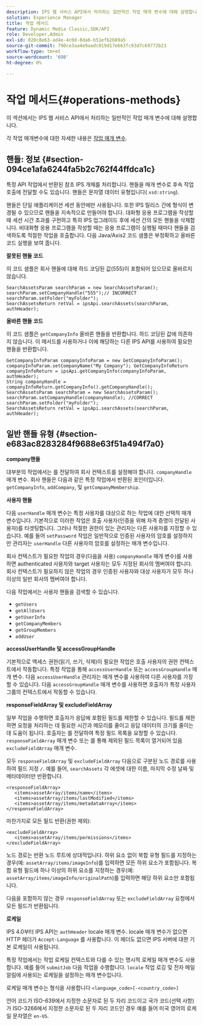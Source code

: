 ```yaml
---
description: IPS 웹 서비스 API에서 처리하는 일반적인 작업 매개 변수에 대해 설명합니다.
solution: Experience Manager
title: 작업 메서드
feature: Dynamic Media Classic,SDK/API
role: Developer,Admin
exl-id: 020c8e63-ad4e-4c0d-8da6-b51efb2b89a5
source-git-commit: 790ce3aa4e9aadc019d17e663fc93d7c69772b23
workflow-type: tm+mt
source-wordcount: '698'
ht-degree: 0%

---
```


# 작업 메서드{#operations-methods}

이 섹션에서는 IPS 웹 서비스 API에서 처리하는 일반적인 작업 매개 변수에 대해 설명합니다.

각 작업 매개변수에 대한 자세한 내용은 [작업 매개 변수](/help/aem-ips-api/operations/c-operations-intro/c-methods/c-methods.md).

## 핸들: 정보 {#section-094ce1afa6244fa5b2c762f44ffdca1c}

특정 API 작업에서 반환된 참조 IPS 개체를 처리합니다. 핸들을 매개 변수로 후속 작업 호출에 전달할 수도 있습니다. 핸들은 문자열 데이터 유형입니다( `xsd:string`).

핸들은 단일 애플리케이션 세션 동안에만 사용됩니다. 또한 IPS 릴리스 간에 형식이 변경될 수 있으므로 핸들을 지속적으로 만들어야 합니다. 대화형 응용 프로그램을 작성할 때 세션 시간 초과를 구현하고 특히 IPS 업그레이드 후에 세션 간의 모든 핸들을 삭제합니다. 비대화형 응용 프로그램을 작성할 때는 응용 프로그램이 실행될 때마다 핸들을 검색하도록 적절한 작업을 호출합니다. 다음 Java/Axis2 코드 샘플은 부정확하고 올바른 코드 실행을 보여 줍니다.

**잘못된 핸들 코드**

이 코드 샘플은 회사 핸들에 대해 하드 코딩된 값(555)이 포함되어 있으므로 올바르지 않습니다.

```
SearchAssetsParam searchParam = new SearchAssetsParam(); searchParam.setCompanyHandle("555");// INCORRECT 
searchParam.setFolder("myFolder"); 
SearchAssetsReturn retVal = ipsApi.searchAssets(searchParam, authHeader);
```

**올바른 핸들 코드**

이 코드 샘플은 `getCompanyInfo` 올바른 핸들을 반환합니다. 하드 코딩된 값에 의존하지 않습니다. 이 메서드를 사용하거나 이에 해당하는 다른 IPS API를 사용하여 필요한 핸들을 반환합니다.

```
GetCompanyInfoParam companyInfoParam = new GetCompanyInfoParam(); 
companyInfoParam.setCompanyName("My Company"); GetCompanyInfoReturn companyInfoReturn = ipsApi.getCompanyInfo(companyInfoParam, authHeader); 
String companyHandle = companyInfoReturn.getCompanyInfo().getCompanyHandle(); 
SearchAssetsParam searchParam = new SearchAssetsParam(); searchParam.setCompanyHandle(companyHandle); //CORRECT 
searchParam.setFolder("myFolder"); 
SearchAssetsReturn retVal = ipsApi.searchAssets(searchParam, authHeader);
```

## 일반 핸들 유형 {#section-e683ac8283284f9688e63f51a494f7a0}

**company핸들**

대부분의 작업에서는 를 전달하여 회사 컨텍스트를 설정해야 합니다. `companyHandle` 매개 변수. 회사 핸들은 다음과 같은 특정 작업에서 반환된 포인터입니다. `getCompanyInfo`, `addCompany`, 및 `getCompanyMembership`.

**사용자 핸들**

다음 `userHandle` 매개 변수는 특정 사용자를 대상으로 하는 작업에 대한 선택적 매개 변수입니다. 기본적으로 이러한 작업은 호출 사용자(인증을 위해 자격 증명이 전달된 사용자)를 타겟팅합니다. 그러나 적절한 권한이 있는 관리자는 다른 사용자를 지정할 수 있습니다. 예를 들어 `setPassword` 작업은 일반적으로 인증된 사용자의 암호를 설정하지만 관리자는 `userHandle` 다른 사용자의 암호를 설정하는 매개 변수입니다.

회사 컨텍스트가 필요한 작업의 경우(다음을 사용) `companyHandle` 매개 변수)를 사용하면 authenticated 사용자와 target 사용자는 모두 지정된 회사의 멤버여야 합니다. 회사 컨텍스트가 필요하지 않은 작업의 경우 인증된 사용자와 대상 사용자가 모두 하나 이상의 일반 회사의 멤버여야 합니다.

다음 작업에서는 사용자 핸들을 검색할 수 있습니다.

* `getUsers`
* `getAllUsers`
* `getUserInfo`
* `getCompanyMembers`
* `getGroupMembers`
* `addUser`

**accessUserHandle 및 accessGroupHandle**

기본적으로 액세스 권한(읽기, 쓰기, 삭제)이 필요한 작업은 호출 사용자의 권한 컨텍스트에서 작동합니다. 특정 작업을 통해 `accessUserHandle` 또는 `accessGroupHandle` 매개 변수. 다음 `accessUserHandle` 관리자는 매개 변수를 사용하여 다른 사용자를 가장할 수 있습니다. 다음 `accessGroupHandle` 매개 변수를 사용하면 호출자가 특정 사용자 그룹의 컨텍스트에서 작동할 수 있습니다.

**responseFieldArray 및 excludeFieldArray**

일부 작업을 수행하면 호출자가 응답에 포함된 필드를 제한할 수 있습니다. 필드를 제한하면 요청을 처리하는 데 필요한 시간과 메모리를 줄이고 응답 데이터의 크기를 줄이는 데 도움이 됩니다. 호출자는 를 전달하여 특정 필드 목록을 요청할 수 있습니다. `responseFieldArray` 매개 변수 또는 를 통해 제외된 필드 목록이 열거되어 있음 `excludeFieldArray` 매개 변수.

모두 `responseFieldArray` 및 `excludeFieldArray` 다음으로 구분된 노드 경로를 사용하여 필드 지정 `/`. 예를 들어, `searchAssets` 각 에셋에 대한 이름, 마지막 수정 날짜 및 메타데이터만 반환합니다.

```
<responseFieldArray> 
   <items>assetArray/items/name</items> 
   <items>assetArray/items/lastModified</items> 
   <items>assetArray/items/metadataArray</items> 
</responseFieldArray>
```

마찬가지로 모든 필드 반환(권한 제외):

```
<excludeFieldArray> 
   <items>assetArray/items/permissions</items> 
</excludeFieldArray>
```

노드 경로는 반환 노드 루트에 상대적입니다. 하위 요소 없이 복합 유형 필드를 지정하는 경우(예: `assetArray/items/imageInfo`)를 입력하면 모든 하위 요소가 포함됩니다. 복합 유형 필드에 하나 이상의 하위 요소를 지정하는 경우(예: `assetArray/items/imageInfo/originalPath`)를 입력하면 해당 하위 요소만 포함됩니다.

다음을 포함하지 않는 경우 `responseFieldArray` 또는 `excludeFieldArray` 요청에서 모든 필드가 반환됩니다.

**로케일**

IPS 4.0부터 IPS API는 `authHeader` locale 매개 변수. locale 매개 변수가 없으면 HTTP 헤더가 `Accept-Language` 를 사용합니다. 이 헤더도 없으면 IPS 서버에 대한 기본 로케일이 사용됩니다.

특정 작업에서는 작업 로케일 컨텍스트와 다를 수 있는 명시적 로케일 매개 변수도 사용합니다. 예를 들어 `submitJob` 다음 작업을 수행합니다. `locale` 작업 로깅 및 전자 메일 알림에 사용되는 로케일을 설정하는 매개 변수입니다.

로케일 매개 변수는 형식을 사용합니다 `<language_code>[-<country_code>]`

언어 코드가 ISO-639에서 지정한 소문자로 된 두 자리 코드이고 국가 코드(선택 사항)가 ISO-3266에서 지정한 소문자로 된 두 자리 코드인 경우 예를 들어 미국 영어의 로케일 문자열은 `en-US`.
